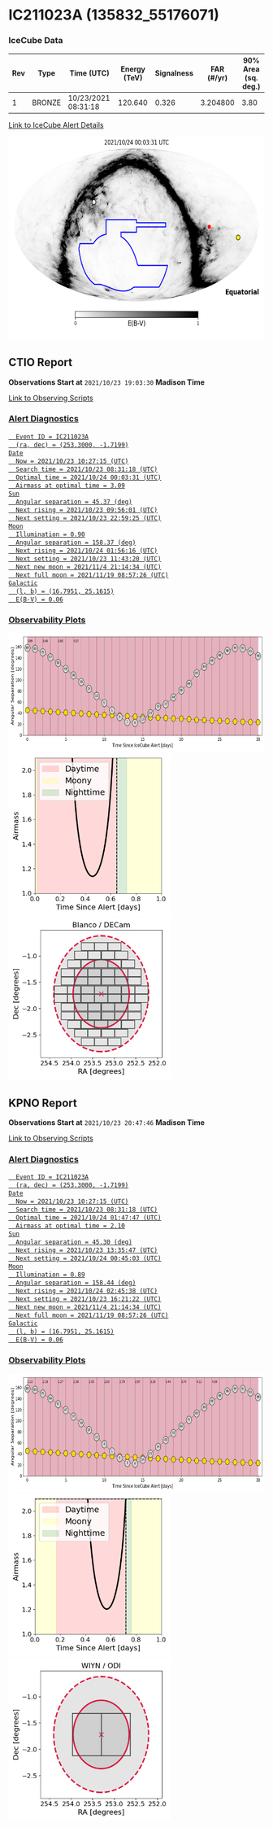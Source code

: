 # IC211023A (135832_55176071)

### IceCube Data

| Rev | Type | Time (UTC) | Energy (TeV) | Signalness | FAR (#/yr) | 90% Area (sq. deg.) |
| --- | --- | --- | --- | --- | --- | --- |
| 1 | BRONZE | 10/23/2021  08:31:18 | 120.640 | 0.326 | 3.204800 | 3.80 |

<a href="https://gcn.gsfc.nasa.gov/gcn/notices_amon_g_b/135832_55176071.amon" target="_blank">Link to IceCube Alert Details</a>

<a href="https://rmorgan10.github.io/AlertMonitoring/IC211023A_1/CTIO_skymap.png" target="_blank">
  <img src="CTIO_skymap.png" alt="CTIO Skymap" style="width:700px;height:400px;">
</a>


## CTIO Report

**Observations Start at**  `2021/10/23 19:03:30`  **Madison Time**

<a href="https://github.com/rmorgan10/AlertMonitoring/blob/main/IC211023A_1/CTIO.json" target="_blank">Link to Observing Scripts

### Alert Diagnostics

```Event
  Event ID = IC211023A
  (ra, dec) = (253.3000, -1.7199)
Date
  Now = 2021/10/23 10:27:15 (UTC)
  Search time = 2021/10/23 08:31:18 (UTC)
  Optimal time = 2021/10/24 00:03:31 (UTC)
  Airmass at optimal time = 3.09
Sun
  Angular separation = 45.37 (deg)
  Next rising = 2021/10/23 09:56:01 (UTC)
  Next setting = 2021/10/23 22:59:25 (UTC)
Moon
  Illumination = 0.90
  Angular separation = 158.37 (deg)
  Next rising = 2021/10/24 01:56:16 (UTC)
  Next setting = 2021/10/23 11:43:20 (UTC)
  Next new moon = 2021/11/4 21:14:34 (UTC)
  Next full moon = 2021/11/19 08:57:26 (UTC)
Galactic
  (l, b) = (16.7951, 25.1615)
  E(B-V) = 0.06
```
### Observability Plots

<a href="https://rmorgan10.github.io/AlertMonitoring/IC211023A_1/CTIO_forecast.png" target="_blank">
  <img src="CTIO_forecast.png" alt="CTIO Forecast" style="width:700px;height:233px;">
</a>

<a href="https://rmorgan10.github.io/AlertMonitoring/IC211023A_1/CTIO_airmass.png" target="_blank">
  <img src="CTIO_airmass.png" alt="CTIO Airmass" style="width:320px;height:320px;">
</a>
<a href="https://rmorgan10.github.io/AlertMonitoring/IC211023A_1/CTIO_fov.png" target="_blank">
  <img src="CTIO_fov.png" alt="CTIO FoV" style="width:320px;height:320px;">
</a>


## KPNO Report

**Observations Start at**  `2021/10/23 20:47:46`  **Madison Time**

<a href="https://github.com/rmorgan10/AlertMonitoring/blob/main/IC211023A_1/KPNO.json" target="_blank">Link to Observing Scripts

### Alert Diagnostics

```Event
  Event ID = IC211023A
  (ra, dec) = (253.3000, -1.7199)
Date
  Now = 2021/10/23 10:27:15 (UTC)
  Search time = 2021/10/23 08:31:18 (UTC)
  Optimal time = 2021/10/24 01:47:47 (UTC)
  Airmass at optimal time = 2.10
Sun
  Angular separation = 45.30 (deg)
  Next rising = 2021/10/23 13:35:47 (UTC)
  Next setting = 2021/10/24 00:45:03 (UTC)
Moon
  Illumination = 0.89
  Angular separation = 158.44 (deg)
  Next rising = 2021/10/24 02:45:38 (UTC)
  Next setting = 2021/10/23 16:21:22 (UTC)
  Next new moon = 2021/11/4 21:14:34 (UTC)
  Next full moon = 2021/11/19 08:57:26 (UTC)
Galactic
  (l, b) = (16.7951, 25.1615)
  E(B-V) = 0.06
```
### Observability Plots

<a href="https://rmorgan10.github.io/AlertMonitoring/IC211023A_1/KPNO_forecast.png" target="_blank">
  <img src="KPNO_forecast.png" alt="KPNO Forecast" style="width:700px;height:233px;">
</a>

<a href="https://rmorgan10.github.io/AlertMonitoring/IC211023A_1/KPNO_airmass.png" target="_blank">
  <img src="KPNO_airmass.png" alt="KPNO Airmass" style="width:320px;height:320px;">
</a>
<a href="https://rmorgan10.github.io/AlertMonitoring/IC211023A_1/KPNO_fov.png" target="_blank">
  <img src="KPNO_fov.png" alt="KPNO FoV" style="width:320px;height:320px;">
</a>

